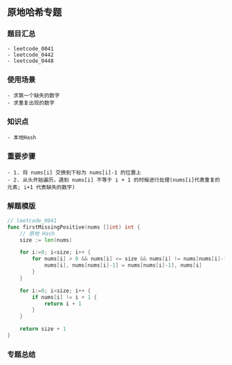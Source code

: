 ## 原地哈希专题
### 题目汇总
    - leetcode_0041
    - leetcode_0442
    - leetcode_0448


### 使用场景
    - 求第一个缺失的数字
    - 求重复出现的数字


### 知识点
    - 本地Hash

### 重要步骤
    - 1. 将 nums[i] 交换到下标为 nums[i]-1 的位置上
    - 2. 从头开始遍历，遇到 nums[i] 不等于 i + 1 的时候进行处理(nums[i]代表重复的元素; i+1 代表缺失的数字)


### 解题模版
```go
// leetcode_0041
func firstMissingPositive(nums []int) int {
    // 原地 Hash
    size := len(nums)

    for i:=0; i<size; i++ {
        for nums[i] > 0 && nums[i] <= size && nums[i] != nums[nums[i]-1] {
            nums[i], nums[nums[i]-1] = nums[nums[i]-1], nums[i]
        }
    }

    for i:=0; i<size; i++ {
        if nums[i] != i + 1 {
            return i + 1
        }
    }

    return size + 1
}
```

### 专题总结